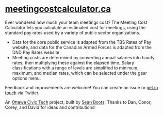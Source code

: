 # [meetingcostcalculator.ca](http://meetingcostcalculator.ca/)

Ever wondered how much your team meetings cost? The Meeting Cost Calculator lets you calculate an estimated cost for meetings, using the standard pay rates used by a variety of public sector organizations.

- Data for the core public service is adapted from the TBS Rates of Pay website, and data for the Canadian Armed Forces is adapted from the DND Pay Rates website.
- Meeting costs are determined by converting annual salaries into hourly rates, then multiplying these against the elapsed time. Salary classifications with a range of levels are simplified to minimum, maximum, and median rates, which can be selected under the gear options menu.

Feedback and improvements are welcome! You can create an issue or [get in touch](https://twitter.com/sboots/) via Twitter.

An [Ottawa Civic Tech](http://www.yowcivictech.ca/) project, built by [Sean Boots](https://twitter.com/sboots/). Thanks to Dan, Conor, Corey, and David for ideas and contributions!

